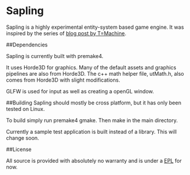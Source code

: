 Sapling
=======

Sapling is a highly experimental entity-system based game engine.
It was inspired by the series of [blog post by T=Machine](http://t-machine.org/index.php/2007/09/03/entity-systems-are-the-future-of-mmog-development-part-1/).

##Dependencies

Sapling is currently built with premake4.

It uses Horde3D for graphics. Many of the default assets and graphics pipelines are also from Horde3D. The c++ math helper file, utMath.h, also comes from Horde3D with slight modifications.

GLFW is used for input as well as creating a openGL window.

##Building
Sapling should mostly be cross platform, but it has only been tested on Linux.

To build simply run premake4 gmake. Then make in the main directory.

Currently a sample test application is built instead of a library. This will change soon.

##License

All source is provided with absolutely no warranty and is under a [EPL](http://www.eclipse.org/legal/epl-v10.html) for now.

